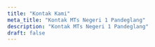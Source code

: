 ```yaml
---
title: "Kontak Kami"
meta_title: "Kontak MTs Negeri 1 Pandeglang"
description: "Kontak MTs Negeri 1 Pandeglang"
draft: false
---
```

